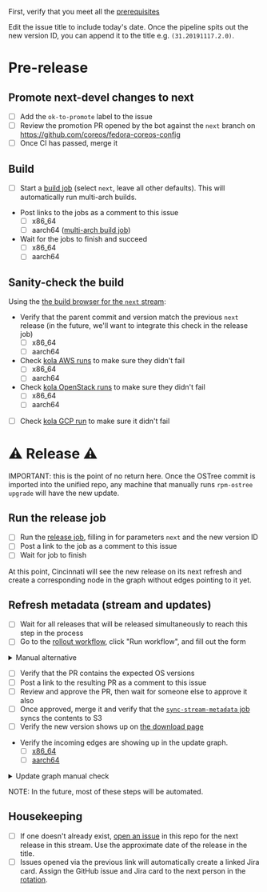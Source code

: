 First, verify that you meet all the [prerequisites](https://github.com/coreos/fedora-coreos-streams/blob/main/RELEASE.md#prerequisites)

Edit the issue title to include today's date. Once the pipeline spits out the new version ID, you can append it to the title e.g. `(31.20191117.2.0)`.

# Pre-release

## Promote next-devel changes to next

- [ ] Add the `ok-to-promote` label to the issue
- [ ] Review the promotion PR opened by the bot against the `next` branch on https://github.com/coreos/fedora-coreos-config
- [ ] Once CI has passed, merge it

## Build

- [ ] Start a [build job](https://jenkins-fedora-coreos-pipeline.apps.ocp.fedoraproject.org/job/build/) (select `next`, leave all other defaults). This will automatically run multi-arch builds.
- Post links to the jobs as a comment to this issue
    - [ ] x86_64
    - [ ] aarch64 ([multi-arch build job](https://jenkins-fedora-coreos-pipeline.apps.ocp.fedoraproject.org/job/build-arch/))
- Wait for the jobs to finish and succeed
    - [ ] x86_64
    - [ ] aarch64

## Sanity-check the build

Using the [the build browser for the `next` stream](https://builds.coreos.fedoraproject.org/browser?stream=next):

- Verify that the parent commit and version match the previous `next` release (in the future, we'll want to integrate this check in the release job)
    - [ ] x86_64
    - [ ] aarch64
- Check [kola AWS runs](https://jenkins-fedora-coreos-pipeline.apps.ocp.fedoraproject.org/job/kola-aws/) to make sure they didn't fail
    - [ ] x86_64
    - [ ] aarch64
- Check [kola OpenStack runs](https://jenkins-fedora-coreos-pipeline.apps.ocp.fedoraproject.org/job/kola-openstack/) to make sure they didn't fail
    - [ ] x86_64
    - [ ] aarch64
- [ ] Check [kola GCP run](https://jenkins-fedora-coreos-pipeline.apps.ocp.fedoraproject.org/job/kola-gcp/) to make sure it didn't fail

# ⚠️ Release ⚠️

IMPORTANT: this is the point of no return here. Once the OSTree commit is
imported into the unified repo, any machine that manually runs `rpm-ostree
upgrade` will have the new update.

## Run the release job

- [ ] Run the [release job](https://jenkins-fedora-coreos-pipeline.apps.ocp.fedoraproject.org/job/release/), filling in for parameters `next` and the new version ID
- [ ] Post a link to the job as a comment to this issue
- [ ] Wait for job to finish

At this point, Cincinnati will see the new release on its next refresh and create a corresponding node in the graph without edges pointing to it yet.

## Refresh metadata (stream and updates)

- [ ] Wait for all releases that will be released simultaneously to reach this step in the process
- [ ] Go to the [rollout workflow](https://github.com/coreos/fedora-coreos-streams/actions/workflows/rollout.yml), click "Run workflow", and fill out the form

<details>
<summary>Manual alternative</summary>

- Make sure your `fedora-coreos-stream-generator` binary is up-to-date.

From a checkout of this repo:

- Update stream metadata, by running:

```
fedora-coreos-stream-generator -releases=https://fcos-builds.s3.amazonaws.com/prod/streams/next/releases.json  -output-file=streams/next.json -pretty-print
```

- Add a rollout.  For example, for a 48-hour rollout starting at 10 AM ET the same day, run:

```
./rollout.py add next <version> "10 am ET today" 48
```

- Commit the changes and open a PR against the repo
</details>

- [ ] Verify that the PR contains the expected OS versions
- [ ] Post a link to the resulting PR as a comment to this issue
- [ ] Review and approve the PR, then wait for someone else to approve it also
- [ ] Once approved, merge it and verify that the [`sync-stream-metadata` job](https://jenkins-fedora-coreos-pipeline.apps.ocp.fedoraproject.org/job/sync-stream-metadata/) syncs the contents to S3
- [ ] Verify the new version shows up on [the download page](https://getfedora.org/en/coreos/download?stream=next)
- Verify the incoming edges are showing up in the update graph.
    - [ ] [x86_64](https://builds.coreos.fedoraproject.org/graph?stream=next&basearch=x86_64)
    - [ ] [aarch64](https://builds.coreos.fedoraproject.org/graph?stream=next&basearch=aarch64)

<details>
  <summary>Update graph manual check</summary>

```
curl -H 'Accept: application/json' 'https://updates.coreos.fedoraproject.org/v1/graph?basearch=x86_64&stream=next&rollout_wariness=0'
curl -H 'Accept: application/json' 'https://updates.coreos.fedoraproject.org/v1/graph?basearch=aarch64&stream=next&rollout_wariness=0'
```

</details>

NOTE: In the future, most of these steps will be automated.

## Housekeeping

- [ ] If one doesn't already exist, [open an issue](https://github.com/coreos/fedora-coreos-streams/issues/new?labels=kind/release,jira&template=next.md) in this repo for the next release in this stream. Use the approximate date of the release in the title.
- [ ] Issues opened via the previous link will automatically create a linked Jira card. Assign the GitHub issue and Jira card to the next person in the [rotation](https://hackmd.io/WCA8XqAoRvafnja01JG_YA).
